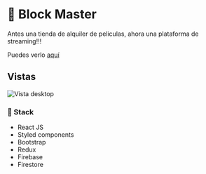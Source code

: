 # :cinema: Block Master

Antes una tienda de alquiler de peliculas, ahora una plataforma de streaming!!!

Puedes verlo [aquí](https://peaceful-northcutt-b02a6a.netlify.app/)

## Vistas

![Vista desktop](https://i.imgur.com/70SAD4M.png)

### :dart: Stack

- React JS
- Styled components
- Bootstrap
- Redux
- Firebase
- Firestore
